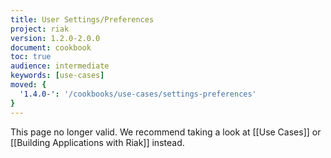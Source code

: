 ```yaml
---
title: User Settings/Preferences
project: riak
version: 1.2.0-2.0.0
document: cookbook
toc: true
audience: intermediate
keywords: [use-cases]
moved: {
  '1.4.0-': '/cookbooks/use-cases/settings-preferences'
}
---
```


This page no longer valid. We recommend taking a look at [[Use Cases]] or [[Building Applications with Riak]] instead.